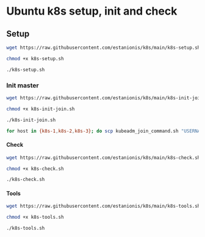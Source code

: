 # Ubuntu k8s setup, init and check
## Setup
```sh
wget https://raw.githubusercontent.com/estanionis/k8s/main/k8s-setup.sh

chmod +x k8s-setup.sh

./k8s-setup.sh
```
### Init master
```sh
wget https://raw.githubusercontent.com/estanionis/k8s/main/k8s-init-join.sh

chmod +x k8s-init-join.sh

./k8s-init-join.sh
```

```sh
for host in {k8s-1,k8s-2,k8s-3}; do scp kubeadm_join_command.sh "USERNAME"@$host:~/; done
```

#### Check
```sh
wget https://raw.githubusercontent.com/estanionis/k8s/main/k8s-check.sh

chmod +x k8s-check.sh

./k8s-check.sh
```
#### Tools
```sh
wget https://raw.githubusercontent.com/estanionis/k8s/main/k8s-tools.sh

chmod +x k8s-tools.sh

./k8s-tools.sh
```
